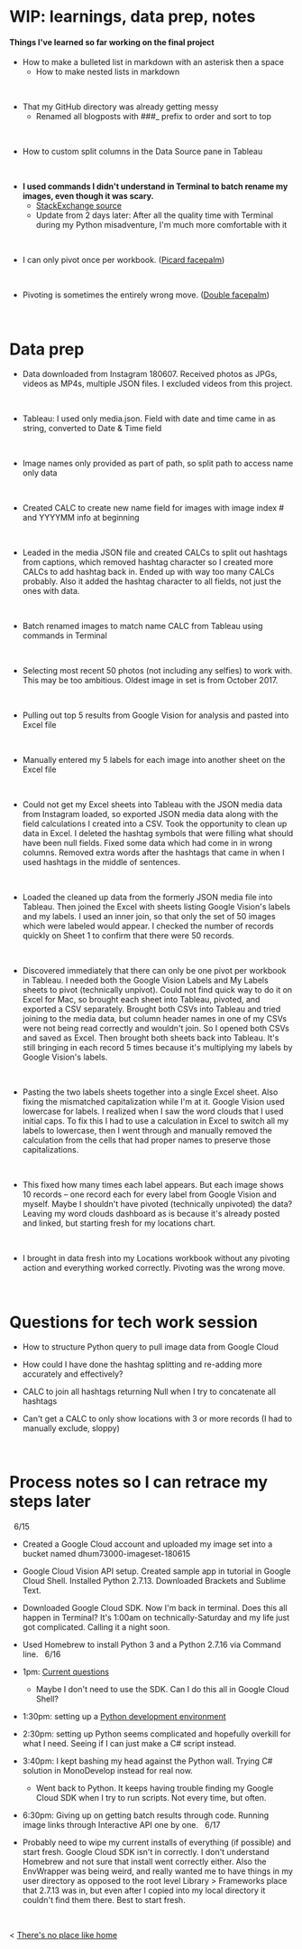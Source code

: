 # WIP: learnings, data prep, notes

#### Things I've learned so far working on the final project

* How to make a bulleted list in markdown with an asterisk then a space
    * How to make nested lists in markdown

&nbsp;
* That my GitHub directory was already getting messy
    * Renamed all blogposts with ###_ prefix to order and sort to top
    
&nbsp;
* How to custom split columns in the Data Source pane in Tableau
    
&nbsp;
* **I used commands I didn't understand in Terminal to batch rename my images, even though it was scary.**
    * [StackExchange source](https://apple.stackexchange.com/questions/236213/renaming-files-names-in-bulk-any-smarter-solution)
    * Update from 2 days later: After all the quality time with Terminal during my Python misadventure, I'm much more comfortable with it
    
&nbsp;
* I can only pivot once per workbook. (<a href="//imgur.com/iWKad22">Picard facepalm</a>)

&nbsp;
* Pivoting is sometimes the entirely wrong move. (<a href="//imgur.com/jiFfM.jpg">Double facepalm</a>)


    
&nbsp; &nbsp; &nbsp; &nbsp;


# Data prep
* Data downloaded from Instagram 180607. Received photos as JPGs, videos as MP4s, multiple JSON files. I excluded videos from this project.

&nbsp;
* Tableau: I used only media.json. Field with date and time came in as string, converted to Date & Time field

&nbsp;
* Image names only provided as part of path, so split path to access name only data

&nbsp;
* Created CALC to create new name field for images with image index # and YYYYMM info at beginning

&nbsp;
* Leaded in the media JSON file and created CALCs to split out hashtags from captions, which removed hashtag character so I created more CALCs to add hashtag back in. Ended up with way too many CALCs probably. Also it added the hashtag character to all fields, not just the ones with data.

&nbsp;
* Batch renamed images to match name CALC from Tableau using commands in Terminal

&nbsp;
* Selecting most recent 50 photos (not including any selfies) to work with. This may be too ambitious. Oldest image in set is from October 2017.

&nbsp;
* Pulling out top 5 results from Google Vision for analysis and pasted into Excel file

&nbsp; 
* Manually entered my 5 labels for each image into another sheet on the Excel file

&nbsp; 
* Could not get my Excel sheets into Tableau with the JSON media data from Instagram loaded, so exported JSON media data along with the field calculations I created into a CSV. Took the opportunity to clean up data in Excel. I deleted the hashtag symbols that were filling what should have been null fields. Fixed some data which had come in in wrong columns. Removed extra words after the hashtags that came in when I used hashtags in the middle of sentences.

&nbsp;
* Loaded the cleaned up data from the formerly JSON media file into Tableau. Then joined the Excel with sheets listing Google Vision's labels and my labels. I used an inner join, so that only the set of 50 images which were labeled would appear. I checked the number of records quickly on Sheet 1 to confirm that there were 50 records.

&nbsp;
* Discovered immediately that there can only be one pivot per workbook in Tableau. I needed both the Google Vision Labels and My Labels sheets to pivot (technically unpivot). Could not find quick way to do it on Excel for Mac, so brought each sheet into Tableau, pivoted, and exported a CSV separately. Brought both CSVs into Tableau and tried joining to the media data, but column header names in one of my CSVs were not being read correctly and wouldn't join. So I opened both CSVs and saved as Excel. Then brought both sheets back into Tableau. It's still bringing in each record 5 times because it's multiplying my labels by Google Vision's labels.

&nbsp;
* Pasting the two labels sheets together into a single Excel sheet. Also fixing the mismatched capitalization while I'm at it. Google Vision used lowercase for labels. I realized when I saw the word clouds that I used initial caps. To fix this I had to use a calculation in Excel to switch all my labels to lowercase, then I went through and manually removed the calculation from the cells that had proper names to preserve those capitalizations.

&nbsp;
* This fixed how many times each label appears. But each image shows 10 records – one record each for every label from Google Vision and myself. Maybe I shouldn't have pivoted (technically unpivoted) the data? Leaving my word clouds dashboard as is because it's already posted and linked, but starting fresh for my locations chart.

&nbsp;
* I brought in data fresh into my Locations workbook without any pivoting action and everything worked correctly. Pivoting was the wrong move.

&nbsp; &nbsp; &nbsp; &nbsp;


# Questions for tech work session
* How to structure Python query to pull image data from Google Cloud

* How could I have done the hashtag splitting and re-adding more accurately and effectively?

* CALC to join all hashtags returning Null when I try to concatenate all hashtags

* Can't get a CALC to only show locations with 3 or more records (I had to manually exclude, sloppy)


&nbsp; &nbsp; &nbsp; &nbsp;

# Process notes so I can retrace my steps later

&nbsp;
6/15
* Created a Google Cloud account and uploaded my image set into a bucket named dhum73000-imageset-180615
* Google Cloud Vision API setup. Created sample app in tutorial in Google Cloud Shell. Installed Python 2.7.13. Downloaded Brackets and Sublime Text.
* Downloaded Google Cloud SDK. Now I'm back in terminal. Does this all happen in Terminal? It's 1:00am on technically-Saturday and my life just got complicated. Calling it a night soon.
* Used Homebrew to install Python 3 and a Python 2.7.16 via Command line.
&nbsp;
6/16
* 1pm: [Current questions](https://docs.google.com/presentation/d/1oq3hsq7qOgkFmn7fg6CCQDI_6x2zVZVOMpbbTcDpbSk/edit?usp=sharing)
    * Maybe I don't need to use the SDK. Can I do this all in Google Cloud Shell?
* 1:30pm: setting up a [Python development environment](https://cloud.google.com/python/setup)
* 2:30pm: setting up Python seems complicated and hopefully overkill for what I need. Seeing if I can just make a C# script instead.
* 3:40pm: I kept bashing my head against the Python wall. Trying C# solution in MonoDevelop instead for real now. 
    * Went back to Python. It keeps having trouble finding my Google Cloud SDK when I try to run scripts. Not every time, but often.
* 6:30pm: Giving up on getting batch results through code. Running image links through Interactive API one by one.
&nbsp;
6/17
* Probably need to wipe my current installs of everything (if possible) and start fresh. Google Cloud SDK isn't in correctly. I don't understand Homebrew and not sure that install went correctly either. Also the EnvWrapper was being weird, and really wanted me to have things in my user directory as opposed to the root level Library > Frameworks place that 2.7.13 was in, but even after I copied into my local directory it couldn't find them there. Best to start fresh.


  &nbsp; &nbsp; &nbsp; &nbsp;
  

< [There's no place like home](./index.md)
